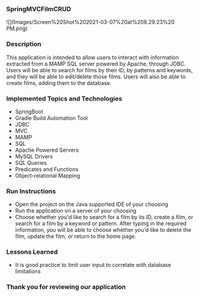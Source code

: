 ### SpringMVCFilmCRUD

![](Images/Screen%20Shot%202021-03-07%20at%208.29.23%20 PM.png)

### Description

 This application is intended to allow users to interact with information extracted from a MAMP SQL server powered by Apache, through JDBC. Users will be able to search for films by their ID, by patterns and keywords, and they will be able to edit/delete those films. Users will also be able to create films, adding them to the database.

 ### Implemented Topics and Technologies

 * SpringBoot
 * Gradle Build Automation Tool
 * JDBC
 * MVC
 * MAMP
 * SQL
 * Apache Powered Servers
 * MySQL Drivers
 * SQL Queries
 * Predicates and Functions
 * Object-relational Mapping

 ### Run Instructions

 * Open the project on the Java supported IDE of your choosing
 * Run the application on a server of your choosing
 * Choose whether you'd like to search for a film by its ID, create a film, or search for a film by a keyword or pattern. After typing in the required information, you will be able to choose whether you'd like to delete the film, update the film, or return to the home page.

 ### Lessons Learned

 * It is good practice to limit user input to correlate with database limitations

 ### Thank you for reviewing our application
